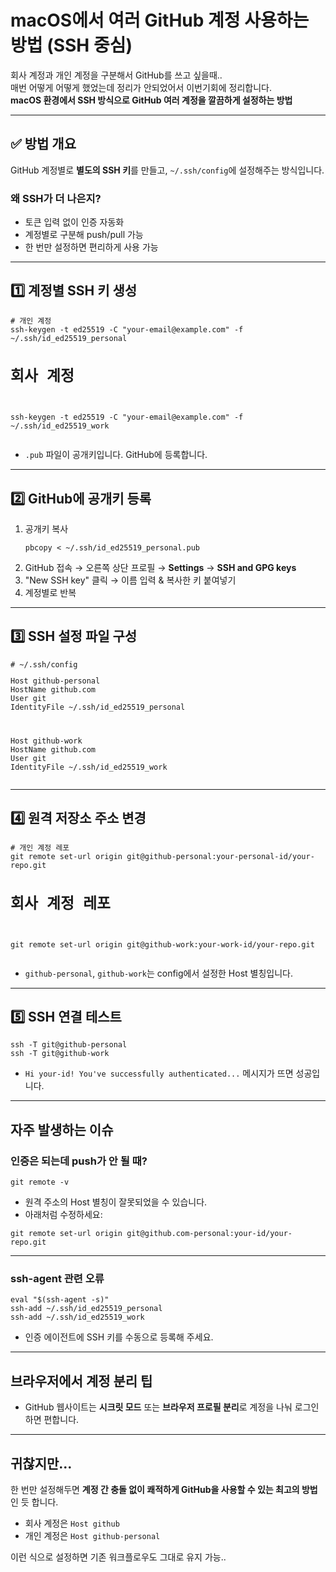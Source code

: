 <h1>macOS에서 여러 GitHub 계정 사용하는 방법 (SSH 중심)</h1>
<p data-ke-size="size16">회사 계정과 개인 계정을 구분해서 GitHub를 쓰고 싶을때..<br />매번 어떻게 어떻게 했었는데 정리가 안되었어서 이번기회에 정리합니다.<br /><b>macOS 환경에서 SSH 방식으로 GitHub 여러 계정을 깔끔하게 설정하는 방법</b></p>
<hr data-ke-style="style1" />
<h2 data-ke-size="size26">✅ 방법 개요</h2>
<p data-ke-size="size16">GitHub 계정별로 <b>별도의 SSH 키</b>를 만들고, <code>~/.ssh/config</code>에 설정해주는 방식입니다.</p>
<h3 data-ke-size="size23">왜 SSH가 더 나은지?</h3>
<ul style="list-style-type: disc;" data-ke-list-type="disc">
<li>토큰 입력 없이 인증 자동화</li>
<li>계정별로 구분해 push/pull 가능</li>
<li>한 번만 설정하면 편리하게 사용 가능</li>
</ul>
<hr data-ke-style="style1" />
<h2 data-ke-size="size26">1️⃣ 계정별 SSH 키 생성</h2>
<pre class="awk"><code># 개인 계정
ssh-keygen -t ed25519 -C "your-email@example.com" -f ~/.ssh/id_ed25519_personal
<h1>회사 계정</h1>
<p>ssh-keygen -t ed25519 -C &quot;your-email@example.com&quot; -f ~/.ssh/id_ed25519_work</code></pre></p>
<ul style="list-style-type: disc;" data-ke-list-type="disc">
<li><code>.pub</code> 파일이 공개키입니다. GitHub에 등록합니다.</li>
</ul>
<hr data-ke-style="style1" />
<h2 data-ke-size="size26">2️⃣ GitHub에 공개키 등록</h2>
<ol style="list-style-type: decimal;" data-ke-list-type="decimal">
<li>공개키 복사
<pre class="arcade"><code>pbcopy &lt; ~/.ssh/id_ed25519_personal.pub</code></pre>
</li>
<li>GitHub 접속 &rarr; 오른쪽 상단 프로필 &rarr; <b>Settings</b> &rarr; <b>SSH and GPG keys</b></li>
<li>"New SSH key" 클릭 &rarr; 이름 입력 &amp; 복사한 키 붙여넣기</li>
<li>계정별로 반복</li>
</ol>
<hr data-ke-style="style1" />
<h2 data-ke-size="size26">3️⃣ SSH 설정 파일 구성</h2>
<pre class="routeros"><code># ~/.ssh/config
<p>Host github-personal
HostName github.com
User git
IdentityFile ~/.ssh/id_ed25519_personal</p>
<p>Host github-work
HostName github.com
User git
IdentityFile ~/.ssh/id_ed25519_work</code></pre></p>
<hr data-ke-style="style1" />
<h2 data-ke-size="size26">4️⃣ 원격 저장소 주소 변경</h2>
<pre class="dsconfig"><code># 개인 계정 레포
git remote set-url origin git@github-personal:your-personal-id/your-repo.git
<h1>회사 계정 레포</h1>
<p>git remote set-url origin git@github-work:your-work-id/your-repo.git</code></pre></p>
<ul style="list-style-type: disc;" data-ke-list-type="disc">
<li><code>github-personal</code>, <code>github-work</code>는 config에서 설정한 Host 별칭입니다.</li>
</ul>
<hr data-ke-style="style1" />
<h2 data-ke-size="size26">5️⃣ SSH 연결 테스트</h2>
<pre class="nginx"><code>ssh -T git@github-personal
ssh -T git@github-work</code></pre>
<ul style="list-style-type: disc;" data-ke-list-type="disc">
<li><code>Hi your-id! You've successfully authenticated...</code> 메시지가 뜨면 성공입니다.</li>
</ul>
<hr data-ke-style="style1" />
<h2 data-ke-size="size26">  자주 발생하는 이슈</h2>
<h3 data-ke-size="size23">  인증은 되는데 push가 안 될 때?</h3>
<pre class="ebnf"><code>git remote -v</code></pre>
<ul style="list-style-type: disc;" data-ke-list-type="disc">
<li>원격 주소의 Host 별칭이 잘못되었을 수 있습니다.</li>
<li>아래처럼 수정하세요:</li>
</ul>
<pre class="javascript" data-ke-language="javascript"><code>git remote set-url origin git@github.com-personal:your-id/your-repo.git</code></pre>
<hr data-ke-style="style1" />
<h3 data-ke-size="size23">  ssh-agent 관련 오류</h3>
<pre class="routeros"><code>eval "$(ssh-agent -s)"
ssh-add ~/.ssh/id_ed25519_personal
ssh-add ~/.ssh/id_ed25519_work</code></pre>
<ul style="list-style-type: disc;" data-ke-list-type="disc">
<li>인증 에이전트에 SSH 키를 수동으로 등록해 주세요.</li>
</ul>
<hr data-ke-style="style1" />
<h2 data-ke-size="size26">  브라우저에서 계정 분리 팁</h2>
<ul style="list-style-type: disc;" data-ke-list-type="disc">
<li>GitHub 웹사이트는 <b>시크릿 모드</b> 또는 <b>브라우저 프로필 분리</b>로 계정을 나눠 로그인하면 편합니다.</li>
</ul>
<hr data-ke-style="style1" />
<h2 data-ke-size="size26">  귀찮지만...</h2>
<p data-ke-size="size16">한 번만 설정해두면 <b>계정 간 충돌 없이 쾌적하게 GitHub을 사용할 수 있는 최고의 방법</b>인 듯 합니다.</p>
<ul style="list-style-type: disc;" data-ke-list-type="disc">
<li>회사 계정은 <code>Host github</code></li>
<li>개인 계정은 <code>Host github-personal</code></li>
</ul>
<p data-ke-size="size16">이런 식으로 설정하면 기존 워크플로우도 그대로 유지 가능..</p>